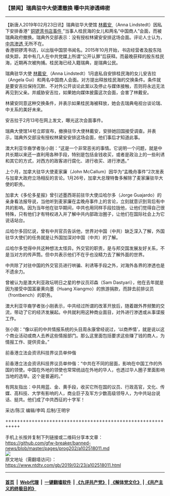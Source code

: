 ### 【禁闻】瑞典驻中大使遭撤换 曝中共渗透绵密
------------------------

<div class="post_content">
 <p>
  【新唐人2019年02月23日讯】瑞典驻华大使馆
  <a href="https://www.ntdtv.com/gb/林戴安.htm">
   林戴安
  </a>
  （Anna Lindstedt）因私下安排香港“
  <a href="https://www.ntdtv.com/gb/铜锣湾书店事件.htm">
   铜锣湾书店事件
  </a>
  ”当事人桂民海的女儿和两名“中国商人”会面，而被瑞典政府撤换。瑞典外交部表示：没有授权林黛安安排这场会面。评论人士认为，
  <a href="https://www.ntdtv.com/gb/中共渗透.htm">
   中共渗透
  </a>
  无所不在。
  <br>
   香港铜锣湾书店，以出版中国禁书闻名。2015年10月开始，书店经营者及股东陆续失踪，其中有几人在中共党媒上所谓“公开认罪”后获释。而最晚获释的股东桂民海，近期再次被拘捕。桂民海已经入籍瑞典，是瑞典公民。
  </br>
 </p>
 <p>
  瑞典驻华大使
  <a href="https://www.ntdtv.com/gb/林戴安.htm">
   林戴安
  </a>
  （Anna Lindstedt）1月底私自安排桂民海的女儿安吉拉（Angela Gui）和两名中国商人会面。对方提出释放桂民海的交换条件。条件就是要安吉拉保持沉默、不对外公开谈论此案以及停止与媒体接触，否则将永远无法再见到父亲。并威胁安吉拉，如果她向媒体披露这次会面，会害了林戴安。
 </p>
 <p>
  林黛安同意这种交换条件，并表示如果桂民海被释放，她会去瑞典电视台谈论瑞、中关系的美好未来。
 </p>
 <p>
  安吉拉于2月13号在网上发文，曝光这次会面事件。
 </p>
 <p>
  瑞典大使馆14号立即宣布，撤换驻华大使林戴安，安排她回国接受调查。并表示，瑞典外交部没有授权林黛安安排这场会面，他们事后才知道此事。
 </p>
 <p>
  澳大利亚华裔学者张小刚：“这是一个非常恶劣的事情。它说明一个问题，就是中共长期以来还一直利用各种手段，特别是包括金钱收买，或者是政治上的一些利诱和其它的方式，对西方的政客进行腐化、进行收买、进行渗透。”
 </p>
 <p>
  上个月，加拿大驻华大使麦家廉（John McCallum）因华为“孟晚舟事件”2次发表与加拿大政府立场相反的言论。1月26号，加拿大总理特鲁多解除了麦家廉驻华大使的职务。
 </p>
 <p>
  加拿大《多伦多星报》曾引述墨西哥前驻华大使瓜哈尔多（Jorge Guajardo）的亲身看法报导说，当他听到麦家廉在孟晚舟事件上的言论，立刻就意识到背后有中共的影响。因为当年他在驻华期间，中共也用同样手段拉拢他，让他们觉得自己很特殊，只有他们才有特权进入并了解中共内部政治圈子，让他们在国际社会上为它说话站台。
 </p>
 <p>
  瓜哈尔多回忆说，曾有中共官员告诉他，世界对中国（中共）缺乏深入了解，外国驻华大使们的任务就是让外国加深对中国（中共）的了解。
 </p>
 <p>
  瓜哈尔多觉得中共这种想法太怪异。外交官的职责，是与邦交国发展友好关系，不是当对方的传声筒。但中共表示他们不在乎也没精力去了解外面的世界。
 </p>
 <p>
  中共除了对驻中国的外交官员进行哄骗、利诱等手段之外，对海外各界的渗透也是不遗余力。
 </p>
 <p>
  曾被认为是澳大利亚政坛明日之星的参议员邓森（Sam Dastyari），他在去年就是因为接受中国富豪黄向墨（Huang Xiangmo）的旅游捐款，而辞去前排议员（frontbench）的职务。
 </p>
 <p>
  澳大利亚华裔学者张小刚表示，中共经过所谓的改革开放后，随着跟外界频繁的交流，带动了它的经济发展起。中共就利用这种商业面目，对外进行渗透或从事谍报工作。
 </p>
 <p>
  张小刚：“像以前的中共情报系统的头目周永康曾经说过，‘以商养情’，就是说以这个商业活动或商人去养这些情报部门。那么这里面包括要求这些赚了钱的商人，为情报工作、提供资金。”
 </p>
 <p>
  前香港立法会资讯科技界议员单仲偕
 </p>
 <p>
  前香港立法会资讯科技界议员单仲偕：“中共在不同的层面，影响在中国工作的外国的领使。中国在外地的领使也常常统战在外地的华人，也透过华人圈子里面影响当地的选举。这个是普遍的。”
 </p>
 <p>
  有网友指出：中共用蓝、金、黄手段，收买它所在国的议员、行政高官，文化、传媒、高科技、大学有影响的人，商业巨子及军方少数高级领导人，为中共站台说话、挺共。他们成了中共西征的十字军！
 </p>
 <p>
  采访/陈汉 编辑/李鸣 后制/王明宇
 </p>
 <div class="single_ad">
 </div>
</div>

+++++++++++++++++++++++++++++++++++++++++++++++++++++++++++<br/><br/>
手机上长按并复制下列链接或二维码分享本文章：<br/>
https://github.com/gfw-breaker/banned-news/blob/master/pages/prog202/a102518011.md <br/>
<a href='https://github.com/gfw-breaker/banned-news/blob/master/pages/prog202/a102518011.md'><img src='https://github.com/gfw-breaker/banned-news/blob/master/pages/prog202/a102518011.md.png'/></a> <br/>
原文地址（需翻墙访问）：https://www.ntdtv.com/gb/2019/02/23/a102518011.html


------------------------
#### [首页](https://github.com/gfw-breaker/banned-news/blob/master/README.md) &nbsp;|&nbsp; [Web代理](https://github.com/labour-camp/helloworld) &nbsp;|&nbsp; [一键翻墙软件](https://github.com/gfw-breaker/nogfw/blob/master/README.md) &nbsp;| [《九评共产党》](https://github.com/gfw-breaker/9ping.md/blob/master/README.md#九评之一评共产党是什么) | [《解体党文化》](https://github.com/gfw-breaker/jtdwh.md/blob/master/README.md) | [《共产主义的终极目的》](https://github.com/gfw-breaker/gczydzjmd.md/blob/master/README.md)


